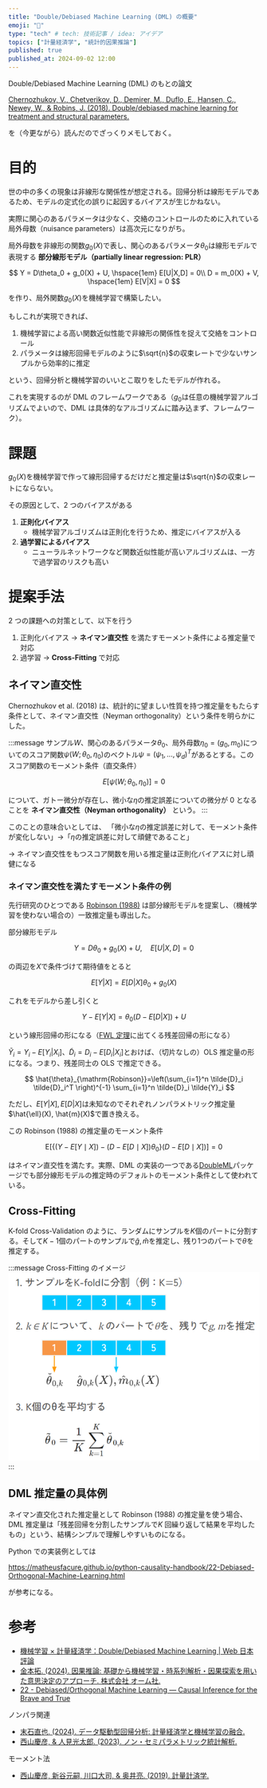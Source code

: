 ```yaml
---
title: "Double/Debiased Machine Learning (DML) の概要"
emoji: "📔"
type: "tech" # tech: 技術記事 / idea: アイデア
topics: ["計量経済学", "統計的因果推論"]
published: true
published_at: 2024-09-02 12:00
---
```


Double/Debiased Machine Learning (DML) のもとの論文

[Chernozhukov, V., Chetverikov, D., Demirer, M., Duflo, E., Hansen, C., Newey, W., & Robins, J. (2018). Double/debiased machine learning for treatment and structural parameters.](https://academic.oup.com/ectj/article/21/1/C1/5056401?login=false)

を（今更ながら）読んだのでざっくりメモしておく。

# 目的

世の中の多くの現象は非線形な関係性が想定される。回帰分析は線形モデルであるため、モデルの定式化の誤りに起因するバイアスが生じかねない。

実際に関心のあるパラメータは少なく、交絡のコントロールのために入れている局外母数（nuisance parameters）は高次元になりがち。

局外母数を非線形の関数$g_0(X)$で表し、関心のあるパラメータ$\theta_0$は線形モデルで表現する **部分線形モデル（partially linear regression: PLR）**

$$
Y = D\theta_0 + g_0(X) + U, \hspace{1em} E[U|X,D] = 0\\
D = m_0(X) + V, \hspace{1em} E[V|X] = 0
$$

を作り、局外関数$g_0(X)$を機械学習で構築したい。

もしこれが実現できれば、

1. 機械学習による高い関数近似性能で非線形の関係性を捉えて交絡をコントロール
2. パラメータは線形回帰モデルのように$\sqrt{n}$の収束レートで少ないサンプルから効率的に推定

という、回帰分析と機械学習のいいとこ取りをしたモデルが作れる。

これを実現するのが DML のフレームワークである（$g_0$は任意の機械学習アルゴリズムでよいので、DML は具体的なアルゴリズムに踏み込まず、フレームワーク）。

# 課題

$g_0(X)$を機械学習で作って線形回帰するだけだと推定量は$\sqrt{n}$の収束レートにならない。

その原因として、2 つのバイアスがある

1. **正則化バイアス**
   - 機械学習アルゴリズムは正則化を行うため、推定にバイアスが入る
2. **過学習によるバイアス**
   - ニューラルネットワークなど関数近似性能が高いアルゴリズムは、一方で過学習のリスクも高い

# 提案手法

2 つの課題への対策として、以下を行う

1. 正則化バイアス → **ネイマン直交性** を満たすモーメント条件による推定量で対応
2. 過学習 → **Cross-Fitting** で対応

## ネイマン直交性

Chernozhukov et al. (2018) は、統計的に望ましい性質を持つ推定量をもたらす条件として、ネイマン直交性（Neyman orthogonality）という条件を明らかにした。

:::message
サンプル$W$、関心のあるパラメータ$\theta_0$、局外母数$\eta_0=(g_0,m_0)$についてのスコア関数$\psi(W; \theta_0, \eta_0)$のベクトル$\psi = (\psi_1, \dots, \psi_d)^T$があるとする。このスコア関数のモーメント条件（直交条件）

$$
E[\psi(W; \theta_0, \eta_0)] = 0
$$

について、ガトー微分が存在し、微小な$\eta$の推定誤差についての微分が 0 となることを **ネイマン直交性（Neyman orthogonality）** という。
:::

このことの意味合いとしては、
「微小な$\eta$の推定誤差に対して、モーメント条件が変化しない」→「$\eta$の推定誤差に対して頑健であること」

→ ネイマン直交性をもつスコア関数を用いる推定量は正則化バイアスに対し頑健になる

### ネイマン直交性を満たすモーメント条件の例

先行研究のひとつである [Robinson (1988)](https://www.jstor.org/stable/1912705) は部分線形モデルを提案し、（機械学習を使わない場合の）一致推定量も導出した。

部分線形モデル

$$
Y = D \theta_0 + g_0(X) + U, \quad E[U|X, D]=0
$$

の両辺を$X$で条件づけて期待値をとると

$$
E[Y|X] = E[D|X] \theta_0 + g_0(X)
$$

これをモデルから差し引くと

$$
Y - E[Y|X]
= \theta_0 (D - E[D|X]) + U
$$

という線形回帰の形になる（[FWL 定理](https://nigimitama.github.io/notes/econometrics/ols/fwl.html)に出てくる残差回帰の形になる）

$\tilde{Y}_i = Y_i - E[Y_i|X_i]$、$\tilde{D}_i = D_i - E[D_i|X_i]$とおけば、（切片なしの）OLS 推定量の形になる。つまり、残差同士の OLS で推定できる。

$$
\hat{\theta}_{\mathrm{Robinson}}=\left(\sum_{i=1}^n \tilde{D}_i \tilde{D}_i^T \right)^{-1} \sum_{i=1}^n \tilde{D}_i \tilde{Y}_i
$$

ただし、$E[Y|X], E[D|X]$は未知なのでそれぞれノンパラメトリック推定量$\hat{\ell}(X), \hat{m}(X)$で置き換える。

この Robinson (1988) の推定量のモーメント条件

$$
\mathrm{E}\left[\left\{(Y-E[Y \mid X])-(D-E[D \mid X]) \theta_0\right\}(D-E[D \mid X])\right]=0
$$

はネイマン直交性を満たす。実際、DML の実装の一つである[DoubleML](https://docs.doubleml.org/stable/index.html)パッケージでも部分線形モデルの推定時のデフォルトのモーメント条件として使われている。

## Cross-Fitting

K-fold Cross-Validation のように、ランダムにサンプルを$K$個のパートに分割する。そして$K-1$個のパートのサンプルで$\hat{g}, \hat{m}$を推定し、残り$1$つのパートで$\theta$を推定する。

:::message
Cross-Fitting のイメージ
![](/images/2024-09-02-dml-cross-fitting.png)
:::

## DML 推定量の具体例

ネイマン直交化された推定量として Robinson (1988) の推定量を使う場合、DML 推定量は「残差回帰を分割したサンプルで$K$ 回繰り返して結果を平均したもの」という、結構シンプルで理解しやすいものになる。

Python での実装例としては

https://matheusfacure.github.io/python-causality-handbook/22-Debiased-Orthogonal-Machine-Learning.html

が参考になる。

# 参考

- [機械学習 × 計量経済学：Double/Debiased Machine Learning | Web 日本評論](https://www.web-nippyo.jp/13331/)
- [金本拓. (2024). 因果推論: 基礎から機械学習・時系列解析・因果探索を用いた意思決定のアプローチ. 株式会社 オーム社.](https://amzn.to/4cCXO9X)
- [22 - Debiased/Orthogonal Machine Learning — Causal Inference for the Brave and True](https://matheusfacure.github.io/python-causality-handbook/22-Debiased-Orthogonal-Machine-Learning.html)

ノンパラ関連

- [末石直也. (2024). データ駆動型回帰分析: 計量経済学と機械学習の融合.](https://amzn.to/3yITuIz)
- [西山慶彦, & 人見光太郎. (2023). ノン・セミパラメトリック統計解析.](https://amzn.to/3Mj6qrt)

モーメント法

- [西山慶彦, 新谷元嗣, 川口大司, & 奥井亮. (2019). 計量計済学.](https://amzn.to/3T5k4SZ)
